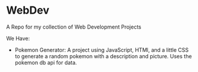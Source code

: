 # WebDev
A Repo for my collection of Web Development Projects

We Have:
- Pokemon Generator: A project using JavaScript, HTMl, and a little CSS to generate a random pokemon with a description and picture. Uses the pokemon db api for data.

